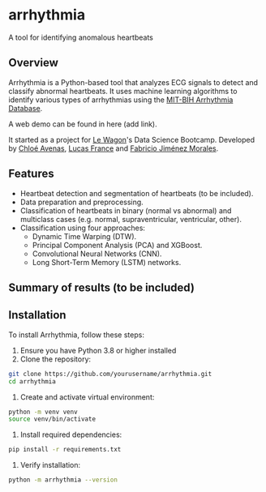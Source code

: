 # arrhythmia
A tool for identifying anomalous heartbeats
## Overview
Arrhythmia is a Python-based tool that analyzes ECG signals to detect and classify abnormal heartbeats.
It uses machine learning algorithms to identify various types of arrhythmias using the [MIT-BIH Arrhythmia Database](https://physionet.org/content/mitdb/1.0.0/).

A web demo can be found in here (add link).

It started as a project for [Le Wagon](https://www.lewagon.com/)'s Data Science Bootcamp.
Developed by [Chloé Avenas](https://github.com/Chlouette), [Lucas France](https://github.com/Lucasfilm360) and [Fabricio Jiménez Morales](https://github.com/fabriciojm).

## Features
- Heartbeat detection and segmentation of heartbeats (to be included). 
- Data preparation and preprocessing.
- Classification of heartbeats in binary (normal vs abnormal) and multiclass cases (e.g. normal, supraventricular, ventricular, other).
- Classification using four approaches:
  - Dynamic Time Warping (DTW).
  - Principal Component Analysis (PCA) and XGBoost.
  - Convolutional Neural Networks (CNN).
  - Long Short-Term Memory (LSTM) networks.


## Summary of results (to be included)



## Installation
To install Arrhythmia, follow these steps:

1. Ensure you have Python 3.8 or higher installed
1. Clone the repository:
```bash
git clone https://github.com/yourusername/arrhythmia.git
cd arrhythmia
```

1. Create and activate virtual environment:
```bash
python -m venv venv
source venv/bin/activate
```
1. Install required dependencies:
```bash
pip install -r requirements.txt
```
1. Verify installation:
```bash
python -m arrhythmia --version
```
